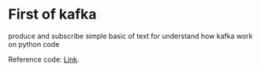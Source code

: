 # First of kafka

produce and subscribe simple basic of text for understand how kafka work on python code


Reference code: [Link](https://activisiongamescience.github.io/2016/06/15/Kafka-Client-Benchmarking/?fbclid=IwAR13lkOUnTXt1T_KaLMNbmUcZWHxPirtxnsMWAWXUGcqv3jDdw4kCJhA-sg).
